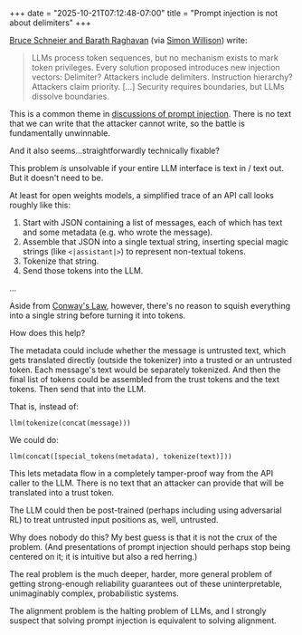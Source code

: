+++
date = "2025-10-21T07:12:48-07:00"
title = "Prompt injection is not about delimiters"
+++

[Bruce Schneier and Barath Raghavan](https://www.schneier.com/blog/archives/2025/10/agentic-ais-ooda-loop-problem.html) (via [Simon Willison](https://simonwillison.net/2025/Oct/21/ooda-loop/)) write:

> LLMs process token sequences, but no mechanism exists to mark token privileges. Every solution proposed introduces new injection vectors: Delimiter? Attackers include delimiters. Instruction hierarchy? Attackers claim priority. [...] Security requires boundaries, but LLMs dissolve boundaries.

This is a common theme in [discussions of prompt injection](https://www.alignmentforum.org/posts/D7PumeYTDPfBTp3i7/the-waluigi-effect-mega-post#Derrida___il_n_y_a_pas_de_hors_texte). There is no text that we can write that the attacker cannot write, so the battle is fundamentally unwinnable.

And it also seems...straightforwardly technically fixable?


This problem _is_ unsolvable if your entire LLM interface is text in / text out. But it doesn't need to be.

At least for open weights models, a simplified trace of an API call looks roughly like this:

1. Start with JSON containing a list of messages, each of which has text and some metadata (e.g. who wrote the message).
2. Assemble that JSON into a single textual string, inserting special magic strings (like `<|assistant|>`) to represent non-textual tokens.
3. Tokenize that string.
4. Send those tokens into the LLM.

...

Aside from [Conway's Law](https://en.wikipedia.org/wiki/Conway%27s_law), however, there's no reason to squish everything into a single string before turning it into tokens.

How does this help?

The metadata could include whether the message is untrusted text, which gets translated directly (outside the tokenizer) into a trusted or an untrusted token. Each message's text would be separately tokenized. And then the final list of tokens could be assembled from the trust tokens and the text tokens. Then send that into the LLM.

That is, instead of:

```
llm(tokenize(concat(message)))
```

We could do:

```
llm(concat([special_tokens(metadata), tokenize(text)]))
```

This lets metadata flow in a completely tamper-proof way from the API caller to the LLM. There is no text that an attacker can provide that will be translated into a trust token.

The LLM could then be post-trained (perhaps including using adversarial RL) to treat untrusted input positions as, well, untrusted.


Why does nobody do this? My best guess is that it is not the crux of the problem. (And presentations of prompt injection should perhaps stop being centered on it; it is intuitive but also a red herring.)

The real problem is the much deeper, harder, more general problem of getting strong-enough reliability guarantees out of these uninterpretable, unimaginably complex, probabilistic systems.

The alignment problem is the halting problem of LLMs, and I strongly suspect that solving prompt injection is equivalent to solving alignment.
